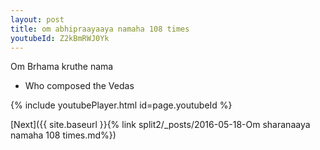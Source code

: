 ```yaml
---
layout: post
title: om abhipraayaaya namaha 108 times
youtubeId: Z2kBmRWJ0Yk
---
```

 
 
Om Brhama kruthe nama 
 
 -  Who composed the Vedas 
 
  
 
  
 
 
 
 
 
 


{% include youtubePlayer.html id=page.youtubeId %}
 
[Next]({{ site.baseurl }}{% link  split2/_posts/2016-05-18-Om sharanaaya namaha 108 times.md%})
 

